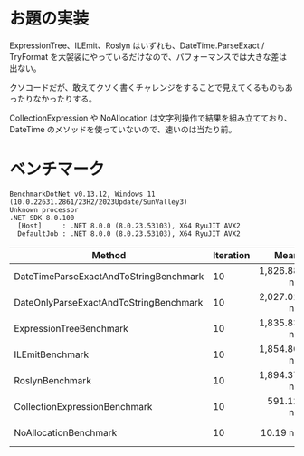 # お題の実装

ExpressionTree、ILEmit、Roslyn はいずれも、DateTime.ParseExact / TryFormat を大袈裟にやっているだけなので、パフォーマンスでは大きな差は出ない。

クソコードだが、敢えてクソく書くチャレンジをすることで見えてくるものもあったりなかったりする。

CollectionExpression や NoAllocation は文字列操作で結果を組み立てており、DateTime のメソッドを使っていないので、速いのは当たり前。

# ベンチマーク
```
BenchmarkDotNet v0.13.12, Windows 11 (10.0.22631.2861/23H2/2023Update/SunValley3)
Unknown processor
.NET SDK 8.0.100
  [Host]     : .NET 8.0.0 (8.0.23.53103), X64 RyuJIT AVX2
  DefaultJob : .NET 8.0.0 (8.0.23.53103), X64 RyuJIT AVX2
```
| Method                                 | Iteration | Mean        | Error     | StdDev    | Gen0   | Allocated |
|--------------------------------------- |---------- |------------:|----------:|----------:|-------:|----------:|
| DateTimeParseExactAndToStringBenchmark | 10        | 1,826.88 ns | 11.324 ns |  9.456 ns |      - |         - |
| DateOnlyParseExactAndToStringBenchmark | 10        | 2,027.01 ns |  2.800 ns |  2.338 ns |      - |         - |
| ExpressionTreeBenchmark                | 10        | 1,835.83 ns | 10.721 ns | 10.029 ns |      - |         - |
| ILEmitBenchmark                        | 10        | 1,854.80 ns |  8.370 ns |  7.420 ns |      - |         - |
| RoslynBenchmark                        | 10        | 1,894.37 ns | 36.743 ns | 46.468 ns |      - |         - |
| CollectionExpressionBenchmark          | 10        |   591.12 ns | 10.737 ns |  9.518 ns | 0.1984 |    2080 B |
| NoAllocationBenchmark                  | 10        |    10.19 ns |  0.014 ns |  0.011 ns |      - |         - |
